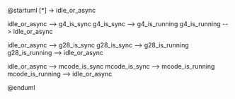@startuml
[*] -> idle_or_async

idle_or_async --> g4_is_sync
g4_is_sync --> g4_is_running
g4_is_running --> idle_or_async

idle_or_async --> g28_is_sync
g28_is_sync --> g28_is_running
g28_is_running --> idle_or_async

idle_or_async --> mcode_is_sync
mcode_is_sync --> mcode_is_running
mcode_is_running --> idle_or_async

@enduml